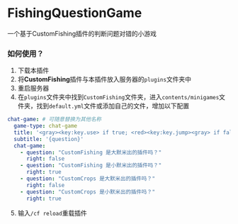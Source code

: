 # FishingQuestionGame

一个基于CustomFishing插件的判断问题对错的小游戏
### 如何使用？
1. 下载本插件
2. 将**CustomFishing**插件与本插件放入服务器的`plugins`文件夹中
3. 重启服务器
4. 在`plugins`文件夹中找到`CustomFishing`文件夹，进入`contents/minigames`文件夹，找到`default.yml`文件或添加自己的文件，增加以下配置
```yaml
chat-game: # 可随意替换为其他名称
  game-type: chat-game
  title: '<gray><key:key.use> if true; <red><key:key.jump><gray> if false.'
  subtitle: '{question}'
  chat-game:
    - question: "CustomFishing 是大默米出的插件吗？"
      right: false
    - question: "CustomFishing 是小默米出的插件吗？"
      right: true
    - question: "CustomCrops 是大默米出的插件吗？"
      right: false
    - question: "CustomCrops 是小默米出的插件吗？"
      right: true
```
5. 输入`/cf reload`重载插件
